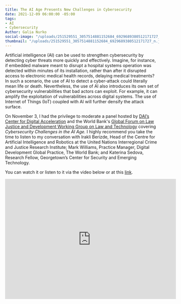 ```yaml
---
title: The AI Age Presents New Challenges in Cybersecurity
date: 2021-12-09 06:00:00 -05:00
tags:
- AI
- Cybersecurity
Author: Galia Nurko
social-image: "/uploads/251529551_3057514881152684_6929689380512171727_n.jpg"
thumbnail: "/uploads/251529551_3057514881152684_6929689380512171727_n.jpg"
---
```


Artificial intelligence (AI) can be used to strengthen cybersecurity by detecting cyber threats more quickly and effectively. Imagine, for instance, if embedded malware meant to disrupt a hospital systems operation was detected within minutes of its installation, rather than after it disrupted access to electronic medical health records, delaying medical treatments? In such a scenario, the use of AI to detect a cyber-attack could literally mean life or death. Nevertheless, the use of AI also introduces its own set of cybersecurity vulnerabilities that bad actors can exploit. For example, it can amplify the exploitation of vulnerabilities across digital systems. The use of Internet of Things (IoT) coupled with AI will further densify the attack surface.

<!--more-->

On November 3, I had the privilege to moderate a panel hosted by [DAI’s Center for Digital Acceleration](https://www.dai.com/our-work/solutions/digital-acceleration) and the World Bank's [Global Forum on Law Justice and Development Working Group on Law and Technology](https://globalforumljd.com/) covering *Cybersecurity Challenges in the AI Age.* I highly recommend you take the time to listen to my conversation with Irakli Berizde, Head of the Centre for Artificial Intelligence and Robotics at the United Nations Interregional Crime and Justice Research Institute; Mark Williams, Practice Manager, Digital Development Global Practice, The World Bank; and Katerina Sedova, Research Fellow, Georgetown’s Center for Security and Emerging Technology.

You can watch it or listen to it via the video below or at this [link](https://globalforumljd.com/events/2021/cybersecurity-challenges-ai-age).

<iframe src="https://cdnapisec.kaltura.com/p/1930181/sp/193018100/embedIframeJs/uiconf_id/29317392/partner_id/1930181?iframeembed=true&playerId=kplayer&entry_id=1_w0ny06au&flashvars[streamerType]=auto" width="560" height="395" allowfullscreen webkitallowfullscreen mozAllowFullScreen frameborder="0"></iframe>